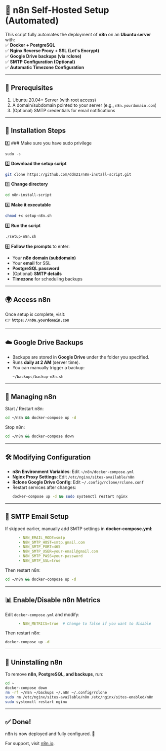 # 🚀 n8n Self-Hosted Setup (Automated)

This script fully automates the deployment of **n8n** on an **Ubuntu server** with:  
✅ **Docker + PostgreSQL**  
✅ **Nginx Reverse Proxy + SSL (Let's Encrypt)**  
✅ **Google Drive backups (via rclone)**  
✅ **SMTP Configuration (Optional)**  
✅ **Automatic Timezone Configuration**  

---

## 📌 **Prerequisites**  
1. Ubuntu 20.04+ Server (with root access)  
2. A domain/subdomain pointed to your server (e.g., `n8n.yourdomain.com`)  
3. (Optional) SMTP credentials for email notifications  

---

## 🔧 **Installation Steps**  

1️⃣ ### Make sure you have sudo privilege
```
sudo -s
```

2️⃣ **Download the setup script**  
```bash
git clone https://github.com/ddm21/n8n-install-script.git
```

3️⃣ **Change directory**  
```bash
cd n8n-install-script
```

4️⃣ **Make it executable**  
```bash
chmod +x setup-n8n.sh
```

5️⃣ **Run the script**  
```bash
./setup-n8n.sh
```

6️⃣ **Follow the prompts** to enter:  
   - Your **n8n domain (subdomain)**
   - Your **email** for SSL  
   - **PostgreSQL password**  
   - (Optional) **SMTP details**  
   - **Timezone** for scheduling backups  

---

## 🌍 **Access n8n**  
Once setup is complete, visit:  
👉 **`https://n8n.yourdomain.com`**  

---

## ☁️ **Google Drive Backups**  
- Backups are stored in **Google Drive** under the folder you specified.  
- Runs **daily at 2 AM** (server time).  
- You can manually trigger a backup:  
  ```bash
  ~/backups/backup-n8n.sh
  ```

---

## 🔄 **Managing n8n**  
Start / Restart n8n:  
```bash
cd ~/n8n && docker-compose up -d
```
Stop n8n:  
```bash
cd ~/n8n && docker-compose down
```

---

## 🛠 **Modifying Configuration**  
- **n8n Environment Variables**: Edit `~/n8n/docker-compose.yml`  
- **Nginx Proxy Settings**: Edit `/etc/nginx/sites-available/n8n`  
- **Rclone Google Drive Config**: Edit `~/.config/rclone/rclone.conf`  
- Restart services after changes:  
  ```bash
  docker-compose up -d && sudo systemctl restart nginx
  ```

---

## 📧 **SMTP Email Setup**  
If skipped earlier, manually add SMTP settings in **docker-compose.yml**:  
```yaml
      - N8N_EMAIL_MODE=smtp
      - N8N_SMTP_HOST=smtp.gmail.com
      - N8N_SMTP_PORT=465
      - N8N_SMTP_USER=your-email@gmail.com
      - N8N_SMTP_PASS=your-password
      - N8N_SMTP_SSL=true
```
Then restart n8n:  
```bash
cd ~/n8n && docker-compose up -d
```

---

## 📊 **Enable/Disable n8n Metrics**  
Edit `docker-compose.yml` and modify:  
```yaml
      - N8N_METRICS=true  # Change to false if you want to disable
```
Then restart n8n:  
```bash
docker-compose up -d
```

---

## 🎯 **Uninstalling n8n**  
To remove **n8n, PostgreSQL, and backups**, run:  
```bash
cd ~
docker-compose down
rm -rf ~/n8n ~/backups ~/.n8n ~/.config/rclone
sudo rm /etc/nginx/sites-available/n8n /etc/nginx/sites-enabled/n8n
sudo systemctl restart nginx
```

---

## ✅ **Done!**  
n8n is now deployed and fully configured. 🚀  

For support, visit [n8n.io](https://n8n.io/).
